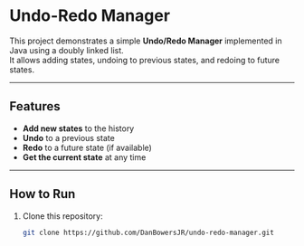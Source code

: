 # Undo-Redo Manager

This project demonstrates a simple **Undo/Redo Manager** implemented in Java using a doubly linked list.  
It allows adding states, undoing to previous states, and redoing to future states.

---

## Features
- **Add new states** to the history
- **Undo** to a previous state
- **Redo** to a future state (if available)
- **Get the current state** at any time

---

## How to Run
1. Clone this repository:
   ```bash
   git clone https://github.com/DanBowersJR/undo-redo-manager.git
